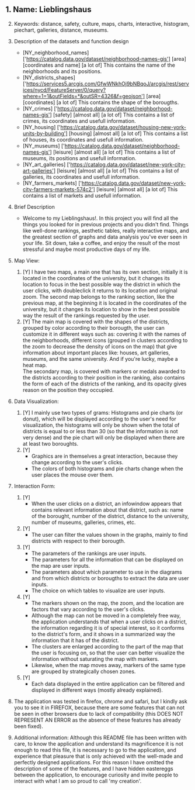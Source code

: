 
## 1. Name: Lieblingshaus

2. Keywords: distance, safety, culture, maps, charts, interactive, histogram, piechart, galleries, distance, museums.

3. Description of the datasets and function design
	- [NY_neighborhood_names] ['https://catalog.data.gov/dataset/neighborhood-names-gis'] [area] [coordinates and name] [a lot of] This contains the name of the neighborhoods and its positions.
	- [NY_districts_shapes] ['https://services5.arcgis.com/GfwWNkhOj9bNBqoJ/arcgis/rest/services/nycd/FeatureServer/0/query?where=1=1&outFields=*&outSR=4326&f=geojson'] [area] [coordinates] [a lot of] This contains the shape of the borougths.
	- [NY_crimes] ['https://catalog.data.gov/dataset/neighborhood-names-gis'] [safety] [almost all] [a lot of] This contains a list of crimes, its coordinates and usefull information.
	- [NY_housing] ['https://catalog.data.gov/dataset/housing-new-york-units-by-building'] [housing] [almost all] [a lot of] This contains a list of houses, its coordinates and usefull information.
	- [NY_museums] ['https://catalog.data.gov/dataset/neighborhood-names-gis'] [leisure] [almost all] [a lot of] This contains a list of museums, its positions and usefull information.
	- [NY_art_galleries] ['https://catalog.data.gov/dataset/new-york-city-art-galleries'] [leisure] [almost all] [a lot of] This contains a list of galleries, its coordinates and usefull information.
	- [NY_farmers_markets] ['https://catalog.data.gov/dataset/new-york-city-farmers-markets-574c2'] [leisure] [almost all] [a lot of] This contains a list of markets and usefull information.
	
4. Brief Description
	 - Welcome to my Lieblingshaus!. In this project you will find all the things you looked for in previous projects and you didn't find. Things like well-done rankings, aesthetic tables, really interactive maps, and the greatest section of graphs and data analysis you've ever seen in your life. Sit down, take a coffee, and enjoy the result of the most stressful and maybe most productive days of my life.
	 
5. Map View:
	1. [Y] I have two maps, a main one that has its own section, initially it is located in the coordinates of the university, but it changes its location to focus in the best possible way the district in which the user clicks, with doubleclick it returns to its location and original zoom. The second map belongs to the ranking section, like the previous map, at the beginning it is located in the coordinates of the university, but it changes its location to show in the best possible way the result of the rankings requested by the user.
	1. [Y] The main map is covered with the shapes of the districts, grouped by color according to their borougth, the user can customize it in different ways such as: covering it with the names of the neighborhoods, different icons (grouped in clusters according to the zoom to decrease the density of icons on the map) that give information about important places like: houses, art galleries, museums, and the same university. And if you're lucky, maybe a heat map.  
    The secondary map, is covered with markers or medals awarded to the districts according to their position in the ranking, also contains the form of each of the districts of the ranking, and its opacity gives reason on the position they occupied.

6. Data Visualization:
	1. [Y] I mainly use two types of grams: Histograms and pie charts (or donut), which will be displayed according to the user's need for visualization, the histograms will only be shown when the total of districts is equal to or less than 30 (so that the information is not very dense) and the pie chart will only be displayed when there are at least two boroughts.
	3. [Y]
		 - Graphics are in themselves a great interaction, because they change according to the user's clicks.
		 - The colors of both histograms and pie charts change when the user places the mouse over them.
		 
7. Interaction Form:
	1. [Y]
		 - When the user clicks on a district, an infowindow appears that contains relevant information about that district, such as: name of the borought, number of the district, distance to the university, number of museums, galleries, crimes, etc.
	2. [Y]
		 - The user can filter the values shown in the graphs, mainly to find districts with respect to their borougth.
	3. [Y] 
		 - The parameters of the rankings are user inputs.
		 - The parameters for all the information that can be displayed on the map are user inputs.
		 - The parameters about which parameter to use in the diagrams and from which districts or borougths to extract the data are user inputs.
		 - The choice on which tables to visualize are user inputs.
	4. [Y]
		- The markers shown on the map, the zoom, and the location are factors that vary according to the user's clicks. 
		- Although the map can not be moved in a completely free way, the application understands that when a user clicks on a district, the information regarding it is of special interest, so it conforms to the district's form, and it shows in a summarized way the information that it has of the district.
		- The clusters are enlarged according to the part of the map that the user is focusing on, so that the user can better visualize the information without saturating the map with markers. 
		- Likewise, when the map moves away, markers of the same type are grouped by strategically chosen zones.
	5. [Y]
		- Each data displayed in the entire application can be filtered and displayed in different ways (mostly already explained).

8. The application was tested in firefox, chrome and safari, but I kindly ask you to see it in FIREFOX, because there are some features that can not be seen in other browsers due to lack of compatibility (this DOES NOT REPRESENT AN ERROR as the absence of these features has already been fixed).

9. Additional information:
Although this README file has been written with care, to know the application and understand its magnificence it is not enough to read this file, it is necessary to go to the application, and experience that pleasure that is only achieved with the well-made and perfectly designed applications. For this reason I have omitted the description of some of the features, and I have hidden eastereggs between the application, to encourage curiosity and invite people to interact with what I am so proud to call 'my creation'.  


